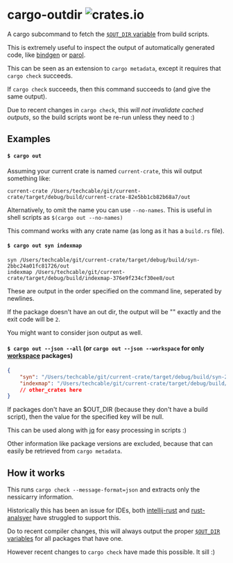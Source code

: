 cargo-outdir ![crates.io](https://shields.io/crates/v/cargo-outdir)
=============
A cargo subcommand to fetch the [`$OUT_DIR` variable](https://doc.rust-lang.org/cargo/reference/build-scripts.html#outputs-of-the-build-script) from build scripts.

This is extremely useful to inspect the output of automatically generated code, like [bindgen](https://rust-lang.github.io/rust-bindgen/) or [parol](https://lib.rs/crates/parol).

This can be seen as an extension to `cargo metadata`, except it requires that `cargo check` succeeds.

If `cargo check` succeeds, then this command succeeds to (and give the same output).

Due to recent changes in `cargo check`, this *will not invalidate cached outputs*, so the build scripts wont be re-run unless they need to :)

## Examples
#### `$ cargo out`
Assuming your current crate is named `current-crate`, this wil output something like:
````
current-crate /Users/techcable/git/current-crate/target/debug/build/current-crate-82e5bb1cb82b68a7/out
````

Alternatively, to omit the name you can use `--no-names`. This is useful in shell scripts as `$(cargo out --no-names)`

This command works with any crate name (as long as it has a `build.rs` file).

#### `$ cargo out syn indexmap` 
````
syn /Users/techcable/git/current-crate/target/debug/build/syn-2bbc24a01fc81726/out
indexmap /Users/techcable/git/current-crate/target/debug/build/indexmap-376e9f234cf30ee8/out
````

These are output in the order specified on the command line, seperated by newlines.

If the package doesn't have an out dir, the output will be "<MISSING OUT_DIR>" exactly and the exit code will be `2`.


You might want to consider json output as well.
#### `$ cargo out --json --all` (or `cargo out --json --workspace` for only [workspace](https://doc.rust-lang.org/cargo/reference/workspaces.html) packages)
`````json
{
    "syn": "/Users/techcable/git/current-crate/target/debug/build/syn-2bbc24a01fc81726/out",
    "indexmap": "/Users/techcable/git/current-crate/target/debug/build/indexmap-376e9f234cf30ee8/out",
    // other_crates here
}
`````

If packages don't have an $OUT_DIR (because they don't have a build script), then the value for the specified key will be null. 

This can be used along with [jq](https://stedolan.github.io/jq/) for easy processing in scripts :)

Other information like package versions are excluded, because that can easily be retrieved from `cargo metadata`.

## How it works
This runs `cargo check --message-format=json` and extracts only the nessicarry information.


Historically this has been an issue for IDEs, both [intellij-rust](https://github.com/intellij-rust/intellij-rust/pull/4542) and [rust-analsyer](https://github.com/rust-analyzer/rust-analyzer/pull/1967) have struggled to support this.


Do to recent compiler changes, this will always output the proper [`$OUT_DIR` variables](https://doc.rust-lang.org/cargo/reference/build-scripts.html#outputs-of-the-build-script) for all packages that have one.


However recent changes to `cargo check` have made this possible. It sill  :)


